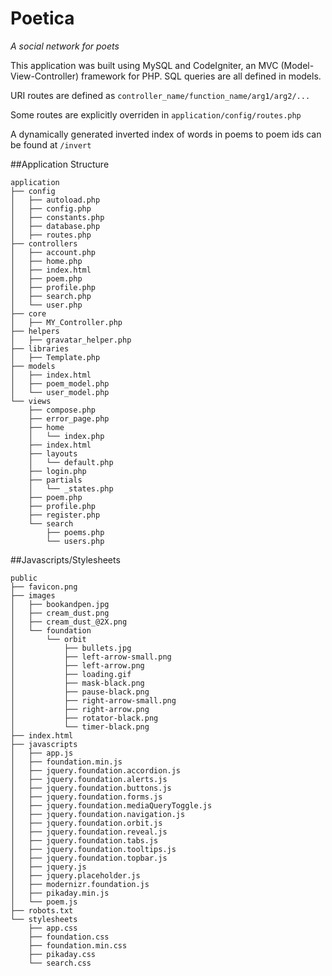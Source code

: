 Poetica
======

_A social network for poets_

This application was built using MySQL and CodeIgniter, an MVC
(Model-View-Controller) framework for PHP. SQL queries are all defined in
models.

URI routes are defined as `controller_name/function_name/arg1/arg2/...`

Some routes are explicitly overriden in `application/config/routes.php`


A dynamically generated inverted index of words in poems to poem ids can be 
found at `/invert`



##Application Structure
```
application
├── config
│   ├── autoload.php
│   ├── config.php
│   ├── constants.php
│   ├── database.php
│   ├── routes.php
├── controllers
│   ├── account.php
│   ├── home.php
│   ├── index.html
│   ├── poem.php
│   ├── profile.php
│   ├── search.php
│   └── user.php
├── core
│   ├── MY_Controller.php
├── helpers
│   ├── gravatar_helper.php
├── libraries
│   ├── Template.php
├── models
│   ├── index.html
│   ├── poem_model.php
│   └── user_model.php
└── views
    ├── compose.php
    ├── error_page.php
    ├── home
    │   └── index.php
    ├── index.html
    ├── layouts
    │   └── default.php
    ├── login.php
    ├── partials
    │   └── _states.php
    ├── poem.php
    ├── profile.php
    ├── register.php
    └── search
        ├── poems.php
        └── users.php

```

##Javascripts/Stylesheets
```
public
├── favicon.png
├── images
│   ├── bookandpen.jpg
│   ├── cream_dust.png
│   ├── cream_dust_@2X.png
│   └── foundation
│       └── orbit
│           ├── bullets.jpg
│           ├── left-arrow-small.png
│           ├── left-arrow.png
│           ├── loading.gif
│           ├── mask-black.png
│           ├── pause-black.png
│           ├── right-arrow-small.png
│           ├── right-arrow.png
│           ├── rotator-black.png
│           └── timer-black.png
├── index.html
├── javascripts
│   ├── app.js
│   ├── foundation.min.js
│   ├── jquery.foundation.accordion.js
│   ├── jquery.foundation.alerts.js
│   ├── jquery.foundation.buttons.js
│   ├── jquery.foundation.forms.js
│   ├── jquery.foundation.mediaQueryToggle.js
│   ├── jquery.foundation.navigation.js
│   ├── jquery.foundation.orbit.js
│   ├── jquery.foundation.reveal.js
│   ├── jquery.foundation.tabs.js
│   ├── jquery.foundation.tooltips.js
│   ├── jquery.foundation.topbar.js
│   ├── jquery.js
│   ├── jquery.placeholder.js
│   ├── modernizr.foundation.js
│   ├── pikaday.min.js
│   └── poem.js
├── robots.txt
└── stylesheets
    ├── app.css
    ├── foundation.css
    ├── foundation.min.css
    ├── pikaday.css
    └── search.css

```

